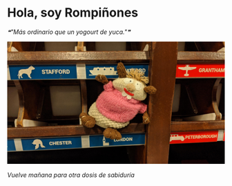 # Hola, soy Rompiñones

<!--STARTS_HERE_QUOTE_README-->
<i>❝"Más ordinario que un yogourt de yuca."❞</i>
<!--ENDS_HERE_QUOTE_README-->

<!--START_SECTION:update_image-->
![alt text](https://raw.githubusercontent.com/focaalvarez/rompinones/main/.github/images/IMG_20220709_122943.jpg?raw=true)
<!--END_SECTION:update_image-->

*Vuelve mañana para otra dosis de sabiduría*
